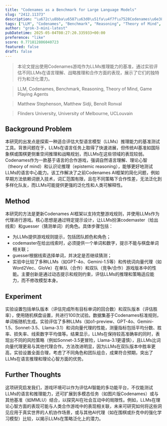 ```yaml
---
title: "Codenames as a Benchmark for Large Language Models"
slug: "2412.11373"
description: "\u672c\u8bba\u6587\u63d0\u51fa\u4f7f\u7528Codenames\u6e38\u620f\u4f5c\u4e3aLLMs\u63a8\u7406\u80fd\u529b\u7684\u57fa\u51c6\uff0c\u901a\u8fc7\u5b9e\u9a8c\u8bc4\u4f30\u4e0d\u540cLLMs\u5728\u8bed\u8a00\u7406\u89e3\u3001\u6218\u7565\u63a8\u7406\u548c\u5408\u4f5c\u65b9\u9762\u7684\u8868\u73b0\uff0c\u5c55\u793a\u4e86\u5b83\u4eec\u7684\u72ec\u7279\u884c\u4e3a\u548c\u6cdb\u5316\u6f5c\u529b\u3002"
tags: ["LLM", "Codenames", "Benchmark", "Reasoning", "Theory of Mind", "Game Playing Agents"]
author: "grok-3-mini-latest"
pubDatetime: 2025-05-04T08:27:20.335933+00:00
preference: "like"
score: 0.771812806040723
featured: false
draft: false
---
```


> 本论文提出使用Codenames游戏作为LLMs推理能力的基准，通过实验评估不同LLMs在语言理解、战略推理和合作方面的表现，展示了它们的独特行为和泛化潜力。

> LLM, Codenames, Benchmark, Reasoning, Theory of Mind, Game Playing Agents 

> Matthew Stephenson, Matthew Sidji, Benoît Ronval

> Flinders University, University of Melbourne, UCLouvain 

## Background Problem

本研究的出发点是探索一种适合评估大型语言模型（LLMs）推理能力的基准测试工具。背景问题在于，LLMs在语言任务上取得了快速进展，但传统AI基准如国际象棋或围棋更侧重空间推理和战略规划，而LLMs在这些领域的表现较弱。Codenames作为一款基于语言的合作游戏，强调自然语言理解、理论心智（theory of mind）和认识论推理（epistemic reasoning），能够更好地测试LLMs的语言中心能力。该工作解决了之前Codenames AI框架的简化问题，例如早期方法依赖词嵌入技术，词汇范围有限，且在不同策略下合作性差，无法泛化到多样化队友，而LLMs可能提供更强的泛化性和人类可解释性。

## Method

本研究的方法是更新Codenames AI框架以支持完整游戏规则，并使用LLMs作为代理进行游戏。核心思想是通过特定提示设计，让LLMs扮演codemaster（给出线索）和guesser（猜测单词）的角色。具体步骤包括：
- 为LLMs提供游戏规则提示，包括团队颜色和角色；
- codemaster在给出线索时，必须提供一个单词和数字，提示不能与棋盘单词相关联；
- guesser根据线索选择单词，并决定是否继续猜测；
- 实验中比较了多种LLMs（如GPT-4o、Gemini-1.5等）和传统词向量代理（如Word2Vec、GloVe）在单队（合作）和双队（竞争/合作）游戏版本中的性能。主要创新是通过动态提示和规则约束，评估LLMs的推理和策略适应能力，而不修改模型本身。

## Experiment

实验设置包括单队版本（评估完成所有目标单词的回合数）和双队版本（评估胜率），使用随机棋盘设置，共进行100次试验。数据集基于Codenames标准规则，单词板随机生成。实验评估了多种LLMs（如o1-preview、GPT-4o、Gemini-1.5、Sonnet-3.5、Llama-3.1）和词向量代理的性能，测量指标包括平均分数、胜率、损失率、线索数字平均值等。结果显示，LLMs在保持较高准确率的同时，表现出不同的风险策略（例如Sonnet-3.5更冒险，Llama-3.1更谨慎），且LLMs比词向量代理更易与其他代理合作。方法改进明显，因为LLMs在双队版本中胜率更高，实验设置全面合理，考虑了不同角色和团队组合，成果符合预期，突出了LLMs在语言推理和理论心智方面的优势。

## Further Thoughts 

这项研究启发我们，游戏环境可以作为评估AI智能的多功能平台，不仅能测试LLMs的语言和推理能力，还可扩展到多模态任务（如图片版Codenames）或与其他基准（如MMLU）结合，以探究AI在社会互动中的局限性。例如，LLMs在理论心智方面的表现可能与人类合作游戏中的表现相关联，未来可研究如何将这些洞见应用于真实世界的人机协作场景，或与其他AI代理（如在围棋或扑克中的强化学习模型）比较，以揭示LLMs在策略泛化上的潜力。